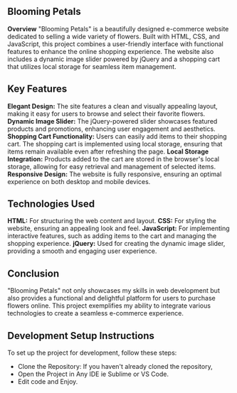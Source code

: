 ## **Blooming Petals**
**Overview**
"Blooming Petals" is a beautifully designed e-commerce website dedicated to selling a wide variety of flowers. Built with HTML, CSS, and JavaScript, this project combines a user-friendly interface with functional features to enhance the online shopping experience. The website also includes a dynamic image slider powered by jQuery and a shopping cart that utilizes local storage for seamless item management.

## Key Features

**Elegant Design:** The site features a clean and visually appealing layout, making it easy for users to browse and select their favorite flowers.
**Dynamic Image Slider:** The jQuery-powered slider showcases featured products and promotions, enhancing user engagement and aesthetics.
**Shopping Cart Functionality:** Users can easily add items to their shopping cart. The shopping cart is implemented using local storage, ensuring that items remain available even after refreshing the page.
**Local Storage Integration:** Products added to the cart are stored in the browser's local storage, allowing for easy retrieval and management of selected items.
**Responsive Design:** The website is fully responsive, ensuring an optimal experience on both desktop and mobile devices.

## Technologies Used

**HTML:** For structuring the web content and layout.
**CSS:** For styling the website, ensuring an appealing look and feel.
**JavaScript:** For implementing interactive features, such as adding items to the cart and managing the shopping experience.
**jQuery:** Used for creating the dynamic image slider, providing a smooth and engaging user experience.
## Conclusion
"Blooming Petals" not only showcases my skills in web development but also provides a functional and delightful platform for users to purchase flowers online. This project exemplifies my ability to integrate various technologies to create a seamless e-commerce experience.


## Development Setup Instructions
To set up the project for development, follow these steps:

- Clone the Repository: If you haven't already cloned the repository,
- Open the Project in Any IDE ie Sublime or VS Code.
- Edit code and Enjoy.
